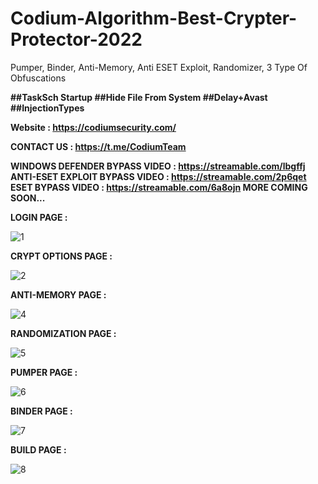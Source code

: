 # Codium-Algorithm-Best-Crypter-Protector-2022
Pumper, Binder, Anti-Memory, Anti ESET Exploit, Randomizer, 3 Type Of Obfuscations


**##TaskSch Startup
##Hide File From System
##Delay+Avast
##InjectionTypes**


**Website : https://codiumsecurity.com/**


**CONTACT US : https://t.me/CodiumTeam**




**WINDOWS DEFENDER BYPASS VIDEO : https://streamable.com/lbgffj
ANTI-ESET EXPLOIT BYPASS VIDEO : https://streamable.com/2p6qet
ESET BYPASS VIDEO : https://streamable.com/6a8ojn
MORE COMING SOON...**



**LOGIN PAGE :**


![1](https://user-images.githubusercontent.com/86024483/170147911-2ad9eb76-795a-46a2-9fe5-c1713ce59954.png)


**CRYPT OPTIONS PAGE :**


![2](https://user-images.githubusercontent.com/86024483/170147923-495109e4-e85b-4f2c-a004-cffa35505dfd.png)



**ANTI-MEMORY PAGE :**


![4](https://user-images.githubusercontent.com/86024483/170147950-de6c5da2-6867-4738-b46a-64c7e1dd9797.png)


**RANDOMIZATION PAGE :**

![5](https://user-images.githubusercontent.com/86024483/170147970-5584af47-6d37-4729-9943-cef010159052.png)


**PUMPER PAGE :**



![6](https://user-images.githubusercontent.com/86024483/170147989-a531d978-a794-4777-bbdf-7f719ed695ac.png)


**BINDER PAGE :**


![7](https://user-images.githubusercontent.com/86024483/170148025-28c1c34d-a598-46cc-b698-0337b3337c36.png)


**BUILD PAGE :**


![8](https://user-images.githubusercontent.com/86024483/170148033-cb7c0eb1-c8f2-41d1-84a1-1d47a794b3b9.png)





